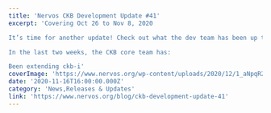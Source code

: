 ```yaml
---
title: 'Nervos CKB Development Update #41'
excerpt: 'Covering Oct 26 to Nov 8, 2020

It’s time for another update! Check out what the dev team has been up to during the past few weeks.

In the last two weeks, the CKB core team has:

Been extending ckb-i'
coverImage: 'https://www.nervos.org/wp-content/uploads/2020/12/1_aNpqR2Pk1aCa3-jdbHN_IQ.png'
date: '2020-11-16T16:00:00.000Z'
category: 'News,Releases & Updates'
link: 'https://www.nervos.org/blog/ckb-development-update-41'
---
```


